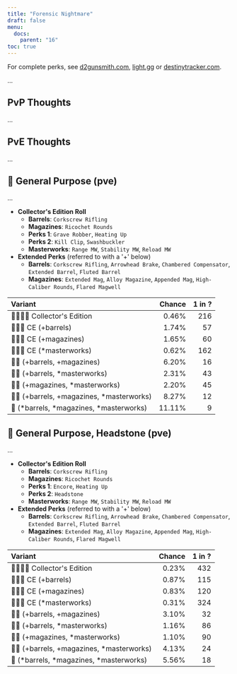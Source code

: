 ```yaml
---
title: "Forensic Nightmare"
draft: false
menu:
  docs:
    parent: "16"
toc: true
---
```


For complete perks, see [d2gunsmith.com](https://d2gunsmith.com/w/1526296434), [light.gg](https://www.light.gg/db/items/1526296434) or [destinytracker.com](https://destinytracker.com/destiny-2/db/items/1526296434).

...

## PvP Thoughts

...

## PvE Thoughts

...

## 👾 General Purpose (pve)

...

* **Collector's Edition Roll**
  * **Barrels**: `Corkscrew Rifling`
  * **Magazines**: `Ricochet Rounds`
  * **Perks 1**: `Grave Robber`, `Heating Up`
  * **Perks 2**: `Kill Clip`, `Swashbuckler`
  * **Masterworks**: `Range MW`, `Stability MW`, `Reload MW`
* **Extended Perks** (referred to with a '+' below)
  * **Barrels**: `Corkscrew Rifling`, `Arrowhead Brake`, `Chambered Compensator`, `Extended Barrel`, `Fluted Barrel`
  * **Magazines**: `Extended Mag`, `Alloy Magazine`, `Appended Mag`, `High-Caliber Rounds`, `Flared Magwell`

| Variant | Chance | 1 in ? |
|:-|-:|-:|
| 👾👾👾🌟 Collector's Edition | 0.46% | 216 |
| 👾👾👾 CE (+barrels) | 1.74% | 57 |
| 👾👾👾 CE (+magazines) | 1.65% | 60 |
| 👾👾👾 CE (*masterworks) | 0.62% | 162 |
| 👾👾 (+barrels, +magazines) | 6.20% | 16 |
| 👾👾 (+barrels, *masterworks) | 2.31% | 43 |
| 👾👾 (+magazines, *masterworks) | 2.20% | 45 |
| 👾👾 (+barrels, +magazines, *masterworks) | 8.27% | 12 |
| 👾 (*barrels, *magazines, *masterworks) | 11.11% | 9 |

## 👾 General Purpose, Headstone (pve)

...

* **Collector's Edition Roll**
  * **Barrels**: `Corkscrew Rifling`
  * **Magazines**: `Ricochet Rounds`
  * **Perks 1**: `Encore`, `Heating Up`
  * **Perks 2**: `Headstone`
  * **Masterworks**: `Range MW`, `Stability MW`, `Reload MW`
* **Extended Perks** (referred to with a '+' below)
  * **Barrels**: `Corkscrew Rifling`, `Arrowhead Brake`, `Chambered Compensator`, `Extended Barrel`, `Fluted Barrel`
  * **Magazines**: `Extended Mag`, `Alloy Magazine`, `Appended Mag`, `High-Caliber Rounds`, `Flared Magwell`

| Variant | Chance | 1 in ? |
|:-|-:|-:|
| 👾👾👾🌟 Collector's Edition | 0.23% | 432 |
| 👾👾👾 CE (+barrels) | 0.87% | 115 |
| 👾👾👾 CE (+magazines) | 0.83% | 120 |
| 👾👾👾 CE (*masterworks) | 0.31% | 324 |
| 👾👾 (+barrels, +magazines) | 3.10% | 32 |
| 👾👾 (+barrels, *masterworks) | 1.16% | 86 |
| 👾👾 (+magazines, *masterworks) | 1.10% | 90 |
| 👾👾 (+barrels, +magazines, *masterworks) | 4.13% | 24 |
| 👾 (*barrels, *magazines, *masterworks) | 5.56% | 18 |
